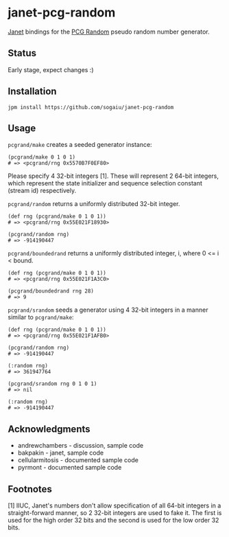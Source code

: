 # janet-pcg-random

[Janet](https://janet-lang.org/) bindings for the [PCG
Random](https://www.pcg-random.org/) pseudo random number generator.

## Status

Early stage, expect changes :)

## Installation

```
jpm install https://github.com/sogaiu/janet-pcg-random
```

## Usage

`pcgrand/make` creates a seeded generator instance:

```
(pcgrand/make 0 1 0 1)
# => <pcgrand/rng 0x5570B7F0EF80>
```

Please specify 4 32-bit integers [1].  These will represent 2 64-bit
integers, which represent the state initializer and sequence selection
constant (stream id) respectively.

`pcgrand/random` returns a uniformly distributed 32-bit integer.

```
(def rng (pcgrand/make 0 1 0 1))
# => <pcgrand/rng 0x55E021F18930>

(pcgrand/random rng)
# => -914190447
```

`pcgrand/boundedrand` returns a uniformly distributed integer, i,
where 0 <= i < bound.

```
(def rng (pcgrand/make 0 1 0 1))
# => <pcgrand/rng 0x55E021F1A3C0>

(pcgrand/boundedrand rng 28)
# => 9
```

`pcgrand/srandom` seeds a generator using 4 32-bit integers in a
manner similar to `pcgrand/make`:

```
(def rng (pcgrand/make 0 1 0 1))
# => <pcgrand/rng 0x55E021F1AFB0>

(pcgrand/random rng)
# => -914190447

(:random rng)
# => 361947764

(pcgrand/srandom rng 0 1 0 1)
# => nil

(:random rng)
# => -914190447
```

## Acknowledgments

* andrewchambers - discussion, sample code
* bakpakin - janet, sample code
* cellularmitosis - documented sample code
* pyrmont - documented sample code

## Footnotes

[1] IIUC, Janet's numbers don't allow specification of all 64-bit
    integers in a straight-forward manner, so 2 32-bit integers are
    used to fake it.  The first is used for the high order 32 bits and the
    second is used for the low order 32 bits.

